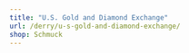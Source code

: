 ```yaml
---
title: "U.S. Gold and Diamond Exchange"
url: /derry/u-s-gold-and-diamond-exchange/
shop: Schmuck
---
```

